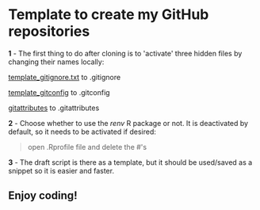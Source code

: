 # Template to create my GitHub repositories

**1** - The first thing to do after cloning is to 'activate' three hidden files by changing their names locally:

[template_gitignore.txt](https://github.com/br-amaral/Rep_template/blob/main/template_gitignore.txt) to .gitignore
    
[template_gitconfig](https://github.com/br-amaral/Rep_template/blob/main/template_gitconfig.txt) to .gitconfig

[gitattributes](https://github.com/br-amaral/Rep_template/blob/main/template_gitattributes.txt) to .gitattributes

**2** - Choose whether to use the *renv* R package or not. It is deactivated by default, so it needs to be activated if desired:

>open .Rprofile file and delete the #'s

**3** - The draft script is there as a template, but it should be used/saved as a snippet so it is easier and faster.


## Enjoy coding!
 
